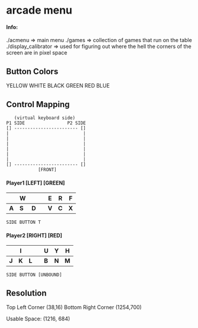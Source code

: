 # arcade menu

#### Info:
./acmenu => main menu
./games => collection of games that run on the table
./display_calibrator => used for figuring out where the hell the corners of the screen are in pixel space

## Button Colors
YELLOW WHITE BLACK
GREEN RED BLUE

## Control Mapping
```
   (virtual keyboard side)
P1 SIDE                P2 SIDE
[] ------------------------ []
|                            |
|                            |
|                            |
|                            |
|                            |
|                            |
[] ------------------------ []
            [FRONT]
```


#### Player1 [LEFT] [GREEN]
|   | W |   |   | E | R | F |
| - | - | - | - | - | - | - |
| **A** | **S** | **D** |  | **V** | **C** | **X** |

`SIDE BUTTON T`

#### Player2 [RIGHT] [RED]
|   | I |   |   | U | Y | H |
| - | - | - | - | - | - | - |
| **J** | **K** | **L** |  | **B** | **N** | **M** |

`SIDE BUTTON [UNBOUND]`

## Resolution
Top Left Corner (38,16)
Bottom Right Corner (1254,700)

Usable Space: (1216, 684)